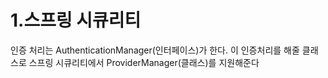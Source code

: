 # 1.스프링 시큐리티

 인증 처리는 AuthenticationManager(인터페이스)가 한다.
 이 인증처리를 해줄 클래스로 스프링 시큐리티에서 ProviderManager(클래스)를 지원해준다
